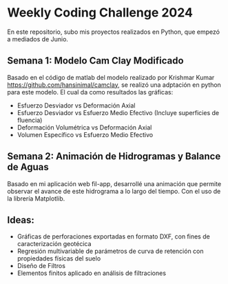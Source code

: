 # Weekly Coding Challenge 2024

En este repositorio, subo mis proyectos realizados en Python, que empezó a mediados de Junio.

## Semana 1: Modelo Cam Clay Modificado
Basado en el código de matlab del modelo realizado por Krishmar Kumar https://github.com/hansinimal/camclay, se realizó una adptación en python para este modelo. El cual da como resultados las gráficas:
- Esfuerzo Desviador vs Deformación Axial
- Esfuerzo Desviador vs Esfuerzo Medio Efectivo (Incluye superficies de fluencia)
- Deformación Volumétrica vs Deformación Axial
- Volumen Específico vs Esfuerzo Medio Efectivo

## Semana 2: Animación de Hidrogramas y Balance de Aguas
Basado en mi aplicación web fil-app, desarrollé una animación que permite observar el avance de este hidrograma a lo largo del tiempo. Con el uso de la librería Matplotlib.

## Ideas:
- Gráficas de perforaciones exportadas en formato DXF, con fines de caracterización geotécica
- Regresión multivariable de parámetros de curva de retención con propiedades físicas del suelo
- Diseño de Filtros
- Elementos finitos aplicado en análisis de filtraciones
